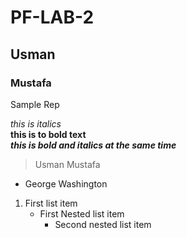# PF-LAB-2
## Usman
### Mustafa  
Sample Rep  

*this is italics*  
**this is to bold text**  
***this is bold and italics at the same time***
> Usman Mustafa
- George Washington  
1. First list item
    - First Nested list item
        - Second nested list item
